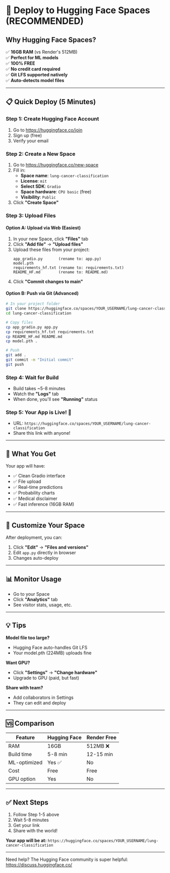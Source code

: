 # 🚀 Deploy to Hugging Face Spaces (RECOMMENDED)

## Why Hugging Face Spaces?
✅ **16GB RAM** (vs Render's 512MB)  
✅ **Perfect for ML models**  
✅ **100% FREE**  
✅ **No credit card required**  
✅ **Git LFS supported natively**  
✅ **Auto-detects model files**

---

## 📋 Quick Deploy (5 Minutes)

### Step 1: Create Hugging Face Account
1. Go to https://huggingface.co/join
2. Sign up (free)
3. Verify your email

### Step 2: Create a New Space
1. Go to https://huggingface.co/new-space
2. Fill in:
   - **Space name**: `lung-cancer-classification`
   - **License**: `mit`
   - **Select SDK**: `Gradio`
   - **Space hardware**: `CPU basic` (free)
   - **Visibility**: `Public`
3. Click **"Create Space"**

### Step 3: Upload Files

#### Option A: Upload via Web (Easiest)
1. In your new Space, click **"Files"** tab
2. Click **"Add file"** → **"Upload files"**
3. Upload these files from your project:
   ```
   app_gradio.py       (rename to: app.py)
   model.pth
   requirements_hf.txt (rename to: requirements.txt)
   README_HF.md        (rename to: README.md)
   ```
4. Click **"Commit changes to main"**

#### Option B: Push via Git (Advanced)
```bash
# In your project folder
git clone https://huggingface.co/spaces/YOUR_USERNAME/lung-cancer-classification
cd lung-cancer-classification

# Copy files
cp app_gradio.py app.py
cp requirements_hf.txt requirements.txt  
cp README_HF.md README.md
cp model.pth .

# Push
git add .
git commit -m "Initial commit"
git push
```

### Step 4: Wait for Build
- Build takes ~5-8 minutes
- Watch the **"Logs"** tab
- When done, you'll see **"Running"** status

### Step 5: Your App is Live! 🎉
- URL: `https://huggingface.co/spaces/YOUR_USERNAME/lung-cancer-classification`
- Share this link with anyone!

---

## 🎯 What You Get

Your app will have:
- ✅ Clean Gradio interface
- ✅ File upload
- ✅ Real-time predictions
- ✅ Probability charts
- ✅ Medical disclaimer
- ✅ Fast inference (16GB RAM)

---

## 🔧 Customize Your Space

After deployment, you can:
1. Click **"Edit"** → **"Files and versions"**
2. Edit `app.py` directly in browser
3. Changes auto-deploy

---

## 📊 Monitor Usage

- Go to your Space
- Click **"Analytics"** tab
- See visitor stats, usage, etc.

---

## 💡 Tips

**Model file too large?**
- Hugging Face auto-handles Git LFS
- Your model.pth (224MB) uploads fine

**Want GPU?**
- Click **"Settings"** → **"Change hardware"**
- Upgrade to GPU (paid, but fast)

**Share with team?**
- Add collaborators in Settings
- They can edit and deploy

---

## 🆚 Comparison

| Feature | Hugging Face | Render Free |
|---------|-------------|-------------|
| RAM | 16GB | 512MB ❌ |
| Build time | 5-8 min | 12-15 min |
| ML-optimized | Yes ✅ | No |
| Cost | Free | Free |
| GPU option | Yes | No |

---

## ✅ Next Steps

1. Follow Step 1-5 above
2. Wait 5-8 minutes
3. Get your link
4. Share with the world!

**Your app will be at:**
`https://huggingface.co/spaces/YOUR_USERNAME/lung-cancer-classification`

---

Need help? The Hugging Face community is super helpful: https://discuss.huggingface.co/
